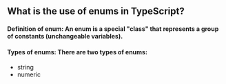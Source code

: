 ## What is the use of enums in TypeScript?

#### Definition of enum: An enum is a special "class" that represents a group of constants (unchangeable variables).

#### Types of enums: There are two types of enums:

- string
- numeric
